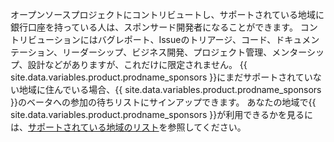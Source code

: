オープンソースプロジェクトにコントリビュートし、サポートされている地域に銀行口座を持っている人は、スポンサード開発者になることができます。 コントリビューションにはバグレポート、Issueのトリアージ、コード、ドキュメンテーション、リーダーシップ、ビジネス開発、プロジェクト管理、メンターシップ、設計などがありますが、これだけに限定されません。 {{ site.data.variables.product.prodname_sponsors }}にまだサポートされていない地域に住んでいる場合、{{ site.data.variables.product.prodname_sponsors }}のベータへの参加の待ちリストにサインアップできます。 あなたの地域で{{ site.data.variables.product.prodname_sponsors }}が利用できるかを見るには、[サポートされている地域のリスト](https://github.com/sponsors#regions)を参照してください。
